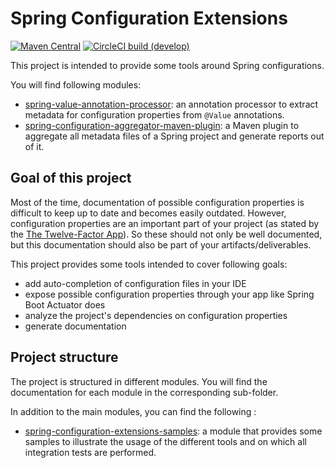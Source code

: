 Spring Configuration Extensions
==========

[![Maven Central](https://img.shields.io/maven-central/v/com.github.egoettelmann/spring-configuration-extensions?style=flat-square&label=Maven%20Central)](https://search.maven.org/artifact/com.github.egoettelmann/spring-configuration-extensions)
[![CircleCI build (develop)](https://img.shields.io/circleci/build/github/egoettelmann/spring-configuration-extensions/develop?label=Develop&style=flat-square)](https://app.circleci.com/pipelines/github/egoettelmann/spring-configuration-extensions?branch=develop)

This project is intended to provide some tools around Spring configurations.

You will find following modules:
 - [spring-value-annotation-processor](./spring-value-annotation-processor):
   an annotation processor to extract metadata for configuration properties from `@Value` annotations.
 - [spring-configuration-aggregator-maven-plugin](./spring-configuration-aggregator-maven-plugin):
   a Maven plugin to aggregate all metadata files of a Spring project and generate reports out of it.

Goal of this project
----------

Most of the time, documentation of possible configuration properties is difficult to keep up to date and becomes easily outdated.
However, configuration properties are an important part of your project (as stated by the [The Twelve-Factor App](https://12factor.net/config)).
So these should not only be well documented, but this documentation should also be part of your artifacts/deliverables.

This project provides some tools intended to cover following goals:
 - add auto-completion of configuration files in your IDE
 - expose possible configuration properties through your app like Spring Boot Actuator does
 - analyze the project's dependencies on configuration properties
 - generate documentation

Project structure
------------

The project is structured in different modules.
You will find the documentation for each module in the corresponding sub-folder.

In addition to the main modules, you can find the following :
 - [spring-configuration-extensions-samples](./spring-configuration-extensions-samples):
   a module that provides some samples to illustrate the usage of the different tools
   and on which all integration tests are performed. 

